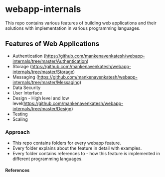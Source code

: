 # webapp-internals
This repo contains various features of building web applications and their solutions with implementation in various programming languages.

## Features of Web Applications
- Authentication (https://github.com/mankenavenkatesh/webapp-internals/tree/master/Authentication)
- Storage (https://github.com/mankenavenkatesh/webapp-internals/tree/master/Storage)
- Messaging (https://github.com/mankenavenkatesh/webapp-internals/tree/master/Messaging)
- Data Security
- User Interface
- Design - High level and low level(https://github.com/mankenavenkatesh/webapp-internals/tree/master/Design)
- Testing
- Scaling


### Approach
- This repo contains folders for every webapp feature.
- Every folder explains about the feature in detail with examples.
- Every folder contains references to - how this feature is implemented in different programming languages.


#### References
